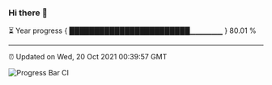 ### Hi there 👋

⏳ Year progress { ████████████████████████▁▁▁▁▁▁ } 80.01 %

---

⏰ Updated on Wed, 20 Oct 2021 00:39:57 GMT

![Progress Bar CI](https://github.com/liununu/liununu/workflows/Progress%20Bar%20CI/badge.svg)
